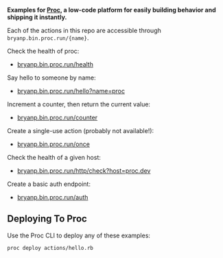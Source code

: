 **Examples for [Proc](https://proc.dev), a low-code platform for easily building behavior and shipping it instantly.**

Each of the actions in this repo are accessible through `bryanp.bin.proc.run/{name}`.

Check the health of proc:

  * [bryanp.bin.proc.run/health](https://bryanp.bin.proc.run/health)

Say hello to someone by name:

  * [bryanp.bin.proc.run/hello?name=proc](https://bryanp.bin.proc.run/hello?name=proc)

Increment a counter, then return the current value:

  * [bryanp.bin.proc.run/counter](https://bryanp.bin.proc.run/counter)

Create a single-use action (probably not available!):

  * [bryanp.bin.proc.run/once](https://bryanp.bin.proc.run/once)

Check the health of a given host:

  * [bryanp.bin.proc.run/http/check?host=proc.dev](https://bryanp.bin.proc.run/http/check?host=proc.dev)

Create a basic auth endpoint:

  * [bryanp.bin.proc.run/auth](https://bryanp.bin.proc.run/auth)

## Deploying To Proc

Use the Proc CLI to deploy any of these examples:

```
proc deploy actions/hello.rb
```
